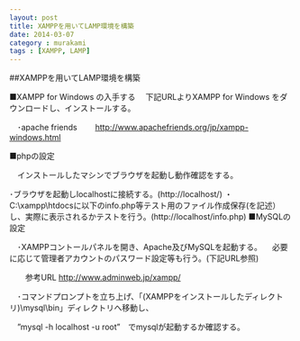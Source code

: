 ```yaml
---
layout: post
title: XAMPPを用いてLAMP環境を構築
date: 2014-03-07
category : murakami
tags : [XAMPP, LAMP]
---
```


##XAMPPを用いてLAMP環境を構築

■XAMPP for Windows の入手する 　下記URLよりXAMPP for Windows をダウンロードし、インストールする。

　･apache friends 　　http://www.apachefriends.org/jp/xampp-windows.html

■phpの設定

　インストールしたマシンでブラウザを起動し動作確認をする。

･ブラウザを起動しlocalhostに接続する。(http://localhost/) 
・C:\xampp\htdocsに以下のinfo.php等テスト用のファイル作成保存(<?php phpinfo(); ?>を記述）し、実際に表示されるかテストを行う。(http://localhost/info.php)
■MySQLの設定

　･XAMPPコントールパネルを開き、Apache及びMySQLを起動する。 　必要に応じて管理者アカウントのパスワード設定等も行う。(下記URL参照)

　　参考URL http://www.adminweb.jp/xampp/

　･コマンドプロンプトを立ち上げ、「(XAMPPをインストールしたディレクトリ)\mysql\bin」ディレクトリへ移動し、

　”mysql -h localhost -u root”　でmysqlが起動するか確認する。


